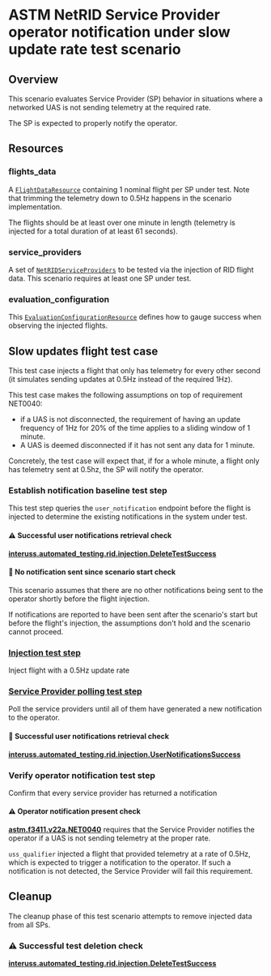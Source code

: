 # ASTM NetRID Service Provider operator notification under slow update rate test scenario

## Overview

This scenario evaluates Service Provider (SP) behavior in situations where a networked UAS is not sending telemetry at the required rate.

The SP is expected to properly notify the operator.

## Resources

### flights_data

A [`FlightDataResource`](../../../../resources/netrid/flight_data.py) containing 1 nominal flight per SP under test. Note that trimming the telemetry down to 0.5Hz happens in the scenario implementation.

The flights should be at least over one minute in length (telemetry is injected for a total duration of at least 61 seconds).

### service_providers

A set of [`NetRIDServiceProviders`](../../../../resources/netrid/service_providers.py) to be tested via the injection of RID flight data.  This scenario requires at least one SP under test.

### evaluation_configuration

This [`EvaluationConfigurationResource`](../../../../resources/netrid/evaluation.py) defines how to gauge success when observing the injected flights.


## Slow updates flight test case

This test case injects a flight that only has telemetry for every other second (it simulates sending updates at 0.5Hz instead of the required 1Hz).

This test case makes the following assumptions on top of requirement NET0040:

* if a UAS is not disconnected, the requirement of having an update frequency of 1Hz for 20% of the time applies to a sliding window of 1 minute.
* A UAS is deemed disconnected if it has not sent any data for 1 minute.

Concretely, the test case will expect that, if for a whole minute, a flight only has telemetry sent at 0.5hz, the SP will notify the operator.

### Establish notification baseline test step

This test step queries the `user_notification` endpoint before the flight is injected to determine the existing notifications in the system under test.

#### ⚠️ Successful user notifications retrieval check

**[interuss.automated_testing.rid.injection.DeleteTestSuccess](../../../../requirements/interuss/automated_testing/rid/injection.md)**

#### 🛑 No notification sent since scenario start check

This scenario assumes that there are no other notifications being sent to the operator shortly before the flight injection.

If notifications are reported to have been sent after the scenario's start but before the flight's injection, the assumptions don't hold and the scenario cannot proceed.

### [Injection test step](../v22a/fragments/flight_injection.md)

Inject flight with a 0.5Hz update rate

### [Service Provider polling test step](../v22a/fragments/sp_polling_queries.md)

Poll the service providers until all of them have generated a new notification to the operator.

#### 🛑 Successful user notifications retrieval check

**[interuss.automated_testing.rid.injection.UserNotificationsSuccess](../../../../requirements/interuss/automated_testing/rid/injection.md)**

### Verify operator notification test step

Confirm that every service provider has returned a notification

#### ⚠️ Operator notification present check

**[astm.f3411.v22a.NET0040](../../../../requirements/astm/f3411/v22a.md)** requires that the Service Provider notifies the operator if a UAS is not sending telemetry at the proper rate.

`uss_qualifier` injected a flight that provided telemetry at a rate of 0.5Hz, which is expected to trigger a notification to the operator. If such a notification is not detected, the Service Provider will fail this requirement.

## Cleanup

The cleanup phase of this test scenario attempts to remove injected data from all SPs.

### ⚠️ Successful test deletion check

**[interuss.automated_testing.rid.injection.DeleteTestSuccess](../../../../requirements/interuss/automated_testing/rid/injection.md)**
